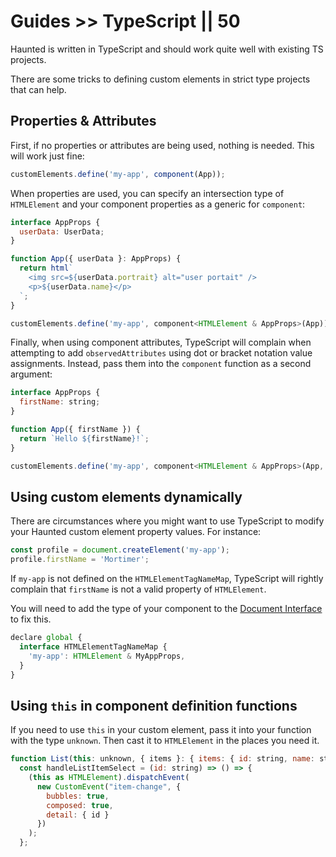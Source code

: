 # Guides >> TypeScript || 50

Haunted is written in TypeScript and should work quite well with existing TS projects.

There are some tricks to defining custom elements in strict type projects that can help.

## Properties & Attributes

First, if no properties or attributes are being used, nothing is needed. This will work just fine:

```js
customElements.define('my-app', component(App));
```

When properties are used, you can specify an intersection type of `HTMLElement` and your component properties as a generic for `component`:

```js
interface AppProps {
  userData: UserData;
}

function App({ userData }: AppProps) {
  return html`
    <img src=${userData.portrait} alt="user portait" />
    <p>${userData.name}</p>
  `;
}

customElements.define('my-app', component<HTMLElement & AppProps>(App));
```

Finally, when using component attributes, TypeScript will complain when attempting to add `observedAttributes` using dot or bracket notation value assignments. Instead, pass them into the `component` function as a second argument:

```js
interface AppProps {
  firstName: string;
}

function App({ firstName }) {
  return `Hello ${firstName}!`;
}

customElements.define('my-app', component<HTMLElement & AppProps>(App, { observedAttributes: ['first-name'] }));
```

## Using custom elements dynamically

There are circumstances where you might want to use TypeScript to modify your Haunted custom element property values. For instance:

```js
const profile = document.createElement('my-app');
profile.firstName = 'Mortimer';
```

If `my-app` is not defined on the `HTMLElementTagNameMap`, TypeScript will rightly complain that `firstName` is not a valid property of `HTMLElement`.

You will need to add the type of your component to the [Document Interface](https://www.typescriptlang.org/docs/handbook/dom-manipulation.html#the-document-interface) to fix this.

```js
declare global {
  interface HTMLElementTagNameMap {
    'my-app': HTMLElement & MyAppProps,
  }
}
```

## Using `this` in component definition functions

If you need to use `this` in your custom element, pass it into your function with the type `unknown`. Then cast it to `HTMLElement` in the places you need it.

```js
function List(this: unknown, { items }: { items: { id: string, name: string }[] }) {
  const handleListItemSelect = (id: string) => () => {
    (this as HTMLElement).dispatchEvent(
      new CustomEvent("item-change", {
        bubbles: true,
        composed: true,
        detail: { id }
      })
    );
  };
```
